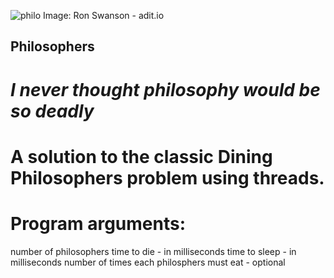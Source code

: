 
![philo](https://github.com/smclacke/philosophers/assets/115113929/96a85698-d110-4462-b748-6dc66f3094e2)
Image: Ron Swanson - adit.io


## Philosophers
# *I never thought philosophy would be so deadly*


# A solution to the classic Dining Philosophers problem using threads.

# Program arguments:

  number of philosophers
  time to die - in milliseconds
  time to sleep - in milliseconds
  number of times each philosphers must eat - optional

  
